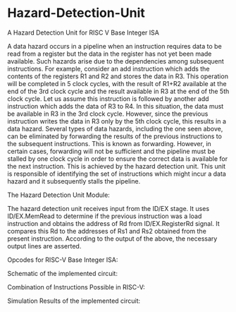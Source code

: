 # Hazard-Detection-Unit
A Hazard Detection Unit for RISC V Base Integer ISA

A data hazard occurs in a pipeline when an instruction requires data to be read from a register but the data in the register has not yet been made available. Such hazards arise due to the dependencies among subsequent instructions. For example, consider an add instruction which adds the contents of the registers R1 and R2 and stores the data in R3. This operation will be completed in 5 clock cycles, with the result of R1+R2 available at the end of the 3rd clock cycle and the result available in R3 at the end of the 5th clock cycle. Let us assume this instruction is followed by another add instruction which adds the data of R3 to R4. In this situation, the data must be available in R3 in the 3rd clock cycle. However, since the previous instruction writes the data in R3 only by the 5th clock cycle, this results in a data hazard. Several types of data hazards, including the one seen above, can be eliminated by forwarding the results of the previous instructions to the subsequent instructions. This is known as forwarding. However, in certain cases, forwarding will not be sufficient and the pipeline must be stalled by one clock cycle in order to ensure the correct data is available for the next instruction. This is achieved by the hazard detection unit. This unit is responsible of identifying the set of instructions which might incur a data hazard and it subsequently stalls the pipeline.

The Hazard Detection Unit Module:

The hazard detection unit receives input from the ID/EX stage. It uses ID/EX.MemRead to determine if the previous instruction was a load instruction and obtains the address of Rd from ID/EX.RegisterRd signal. It compares this Rd to the addresses of Rs1 and Rs2 obtained from the present instruction. According to the output of the above, the necessary output lines are asserted.

Opcodes for RISC-V Base Integer ISA:

Schematic of the implemented circuit:

Combination of Instructions Possible in RISC-V:

Simulation Results of the implemented circuit:
